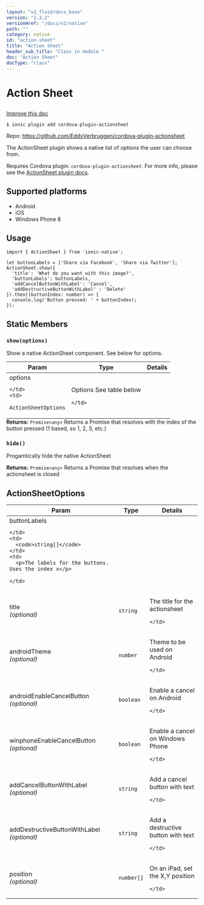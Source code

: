 ```yaml
---
layout: "v2_fluid/docs_base"
version: "2.3.2"
versionHref: "/docs/v2/native"
path: ""
category: native
id: "action-sheet"
title: "Action Sheet"
header_sub_title: "Class in module "
doc: "Action Sheet"
docType: "class"
---
```








<h1 class="api-title">
  
  Action Sheet
  

  

  </h1>

<a class="improve-v2-docs" href="http://github.com/driftyco/ionic-native/edit/master/src/plugins/actionsheet.ts#L44">
  Improve this doc
</a>



<!-- decorators -->





<pre><code>$ ionic plugin add cordova-plugin-actionsheet</code></pre>
<p>Repo:
  <a href="https://github.com/EddyVerbruggen/cordova-plugin-actionsheet">
    https://github.com/EddyVerbruggen/cordova-plugin-actionsheet
  </a>
</p>

<!-- description -->

<p>The ActionSheet plugin shows a native list of options the user can choose from.</p>
<p>Requires Cordova plugin: <code>cordova-plugin-actionsheet</code>. For more info, please see the <a href="https://github.com/EddyVerbruggen/cordova-plugin-actionsheet">ActionSheet plugin docs</a>.</p>


<!-- @platforms tag -->
<h2>Supported platforms</h2>

<ul>
  <li>Android</li><li>iOS</li><li>Windows Phone 8</li>
</ul>

<!-- @platforms tag end -->


<!-- if doc.decorators -->

<!-- @usage tag -->

<h2>Usage</h2>

<pre><code class="lang-typescript">import { ActionSheet } from &#39;ionic-native&#39;;

let buttonLabels = [&#39;Share via Facebook&#39;, &#39;Share via Twitter&#39;];
ActionSheet.show({
  &#39;title&#39;: &#39;What do you want with this image?&#39;,
  &#39;buttonLabels&#39;: buttonLabels,
  &#39;addCancelButtonWithLabel&#39;: &#39;Cancel&#39;,
  &#39;addDestructiveButtonWithLabel&#39; : &#39;Delete&#39;
}).then((buttonIndex: number) =&gt; {
  console.log(&#39;Button pressed: &#39; + buttonIndex);
});
</code></pre>




<!-- @property tags -->


<h2>Static Members</h2>

<div id="show"></div>
<h3><code>show(options)</code>
  
</h3>


Show a native ActionSheet component. See below for options.


<table class="table param-table" style="margin:0;">
  <thead>
  <tr>
    <th>Param</th>
    <th>Type</th>
    <th>Details</th>
  </tr>
  </thead>
  <tbody>
  
  <tr>
    <td>
      options
      
      
    </td>
    <td>
      
<code>ActionSheetOptions</code>
    </td>
    <td>
      <p>Options See table below</p>

      
    </td>
  </tr>
  
  </tbody>
</table>





<div class="return-value" markdown="1">
  <i class="icon ion-arrow-return-left"></i>
  <b>Returns:</b> 
<code>Promise&lt;any&gt;</code> Returns a Promise that resolves with the index of the
  button pressed (1 based, so 1, 2, 3, etc.)
</div>



<div id="hide"></div>
<h3><code>hide()</code>
  
</h3>


Progamtically hide the native ActionSheet






<div class="return-value" markdown="1">
  <i class="icon ion-arrow-return-left"></i>
  <b>Returns:</b> 
<code>Promise&lt;any&gt;</code> Returns a Promise that resolves when the actionsheet is closed
</div>




<!-- methods on the class -->



<!-- other classes -->

<!-- end other classes -->

<!-- interfaces -->

<!--<h2><a class="anchor" name="interfaces" href="#interfaces"></a>Interfaces</h2>-->


<h2><a class="anchor" name="ActionSheetOptions" href="#ActionSheetOptions"></a>ActionSheetOptions</h2>


<table class="table param-table" style="margin:0;">
  <thead>
  <tr>
    <th>Param</th>
    <th>Type</th>
    <th>Details</th>
  </tr>
  </thead>
  <tbody>
  
  <tr>
    <td>
      buttonLabels
      
    </td>
    <td>
      <code>string[]</code>
    </td>
    <td>
      <p>The labels for the buttons. Uses the index x</p>

    </td>
  </tr>
  
  <tr>
    <td>
      title
      <div><em>(optional)</em></div>
    </td>
    <td>
      <code>string</code>
    </td>
    <td>
      <p>The title for the actionsheet</p>

    </td>
  </tr>
  
  <tr>
    <td>
      androidTheme
      <div><em>(optional)</em></div>
    </td>
    <td>
      <code>number</code>
    </td>
    <td>
      <p>Theme to be used on Android</p>

    </td>
  </tr>
  
  <tr>
    <td>
      androidEnableCancelButton
      <div><em>(optional)</em></div>
    </td>
    <td>
      <code>boolean</code>
    </td>
    <td>
      <p>Enable a cancel on Android</p>

    </td>
  </tr>
  
  <tr>
    <td>
      winphoneEnableCancelButton
      <div><em>(optional)</em></div>
    </td>
    <td>
      <code>boolean</code>
    </td>
    <td>
      <p>Enable a cancel on Windows Phone</p>

    </td>
  </tr>
  
  <tr>
    <td>
      addCancelButtonWithLabel
      <div><em>(optional)</em></div>
    </td>
    <td>
      <code>string</code>
    </td>
    <td>
      <p>Add a cancel button with text</p>

    </td>
  </tr>
  
  <tr>
    <td>
      addDestructiveButtonWithLabel
      <div><em>(optional)</em></div>
    </td>
    <td>
      <code>string</code>
    </td>
    <td>
      <p>Add a destructive button with text</p>

    </td>
  </tr>
  
  <tr>
    <td>
      position
      <div><em>(optional)</em></div>
    </td>
    <td>
      <code>number[]</code>
    </td>
    <td>
      <p>On an iPad, set the X,Y position</p>

    </td>
  </tr>
  
  </tbody>
</table>





<!-- end interfaces -->

<!-- related link --><!-- end content block -->


<!-- end body block -->

